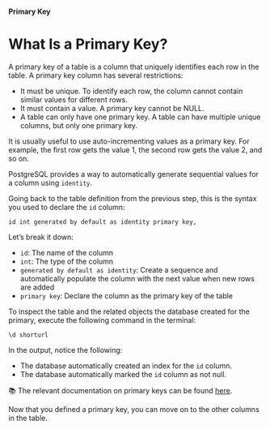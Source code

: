 #### Primary Key

# What Is a Primary Key?

A primary key of a table is a column that uniquely identifies each row in the table. A primary key column has several restrictions:

- It must be unique. To identify each row, the column cannot contain similar values for different rows.
- It must contain a value. A primary key cannot be NULL.
- A table can only have one primary key. A table can have multiple unique columns, but only one primary key.

It is usually useful to use auto-incrementing values as a primary key. For example, the first row gets the value 1, the second row gets the value 2, and so on.

PostgreSQL provides a way to automatically generate sequential values for a column using `identity`.

Going back to the table definition from the previous step, this is the syntax you used to declare the `id` column:

    id int generated by default as identity primary key,

Let’s break it down:

- `id`: The name of the column
- `int`: The type of the column
- `generated by default as identity`: Create a sequence and automatically populate the column with the next value when new rows are added
- `primary key`: Declare the column as the primary key of the table

To inspect the table and the related objects the database created for the primary, execute the following command in the terminal:

    \d shorturl

In the output, notice the following:

- The database automatically created an index for the `id` column.
- The database automatically marked the `id` column as not null.

📚 The relevant documentation on primary keys can be found [here](https://www.postgresql.org/docs/13/ddl-constraints.html#DDL-CONSTRAINTS-PRIMARY-KEYS).

Now that you defined a primary key, you can move on to the other columns in the table.
